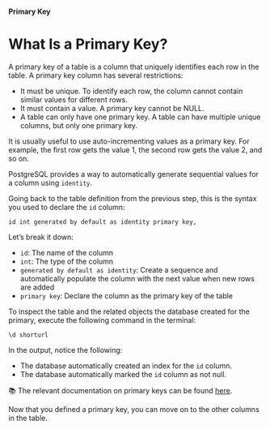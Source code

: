 #### Primary Key

# What Is a Primary Key?

A primary key of a table is a column that uniquely identifies each row in the table. A primary key column has several restrictions:

- It must be unique. To identify each row, the column cannot contain similar values for different rows.
- It must contain a value. A primary key cannot be NULL.
- A table can only have one primary key. A table can have multiple unique columns, but only one primary key.

It is usually useful to use auto-incrementing values as a primary key. For example, the first row gets the value 1, the second row gets the value 2, and so on.

PostgreSQL provides a way to automatically generate sequential values for a column using `identity`.

Going back to the table definition from the previous step, this is the syntax you used to declare the `id` column:

    id int generated by default as identity primary key,

Let’s break it down:

- `id`: The name of the column
- `int`: The type of the column
- `generated by default as identity`: Create a sequence and automatically populate the column with the next value when new rows are added
- `primary key`: Declare the column as the primary key of the table

To inspect the table and the related objects the database created for the primary, execute the following command in the terminal:

    \d shorturl

In the output, notice the following:

- The database automatically created an index for the `id` column.
- The database automatically marked the `id` column as not null.

📚 The relevant documentation on primary keys can be found [here](https://www.postgresql.org/docs/13/ddl-constraints.html#DDL-CONSTRAINTS-PRIMARY-KEYS).

Now that you defined a primary key, you can move on to the other columns in the table.
